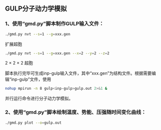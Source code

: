 ## GULP分子动力学模拟
### 1、使用“gmd.py”脚本制作GULP输入文件：
```bash
./gmd.py nvt --s=1 --g=xxx.gen
```
扩展超胞

```bash
./gmd.py nvt --s=1 --g=xxx.gen --x=2 --y=2 --z=2
```
2 $\times$ 2 $\times$ 2 超胞

脚本执行完毕可生成inp-gulp输入文件，其中“xxx.gen”为结构文件。根据需要编辑“inp-gulp”文件，使用
```bash
nohup mpirun -n 8 gulp<inp-gulp>gulp.out 2>&1 & 
```
并行运行命令进行分子动力学模拟。

### 2、使用“gmd.py”脚本绘制温度、势能、压强随时间变化曲线：
```bash
./gmd.py plot --o=gulp.out 
```